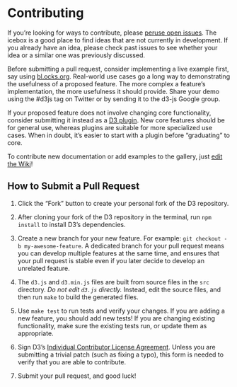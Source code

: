 # Contributing

If you’re looking for ways to contribute, please [peruse open issues](https://github.com/mbostock/d3/issues/new). The icebox is a good place to find ideas that are not currently in development. If you already have an idea, please check past issues to see whether your idea or a similar one was previously discussed.

Before submitting a pull request, consider implementing a live example first, say using [bl.ocks.org](http://bl.ocks.org). Real-world use cases go a long way to demonstrating the usefulness of a proposed feature. The more complex a feature’s implementation, the more usefulness it should provide. Share your demo using the #d3js tag on Twitter or by sending it to the d3-js Google group.

If your proposed feature does not involve changing core functionality, consider submitting it instead as a [D3 plugin](https://github.com/d3/d3-plugins). New core features should be for general use, whereas plugins are suitable for more specialized use cases. When in doubt, it’s easier to start with a plugin before “graduating” to core.

To contribute new documentation or add examples to the gallery, just [edit the Wiki](https://github.com/mbostock/d3/wiki)!

## How to Submit a Pull Request

1. Click the “Fork” button to create your personal fork of the D3 repository.

2. After cloning your fork of the D3 repository in the terminal, run `npm install` to install D3’s dependencies.

3. Create a new branch for your new feature. For example: `git checkout -b my-awesome-feature`. A dedicated branch for your pull request means you can develop multiple features at the same time, and ensures that your pull request is stable even if you later decide to develop an unrelated feature.

4. The `d3.js` and `d3.min.js` files are built from source files in the `src` directory. _Do not edit `d3.js` directly._ Instead, edit the source files, and then run `make` to build the generated files.

5. Use `make test` to run tests and verify your changes. If you are adding a new feature, you should add new tests! If you are changing existing functionality, make sure the existing tests run, or update them as appropriate.

6. Sign D3’s [Individual Contributor License Agreement](https://docs.google.com/forms/d/1CzjdBKtDuA8WeuFJinadx956xLQ4Xriv7-oDvXnZMaI/viewform). Unless you are submitting a trivial patch (such as fixing a typo), this form is needed to verify that you are able to contribute.

7. Submit your pull request, and good luck!
